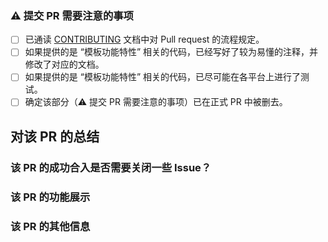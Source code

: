 ### :warning: 提交 PR 需要注意的事项

<!--在提交 PR 前，还请检查下列选项是否已经完成-->

- [ ] 已通读 [CONTRIBUTING](../CONTRIBUTING.md) 文档中对 Pull request 的流程规定。
- [ ] 如果提供的是 “模板功能特性” 相关的代码，已经写好了较为易懂的注释，并修改了对应的文档。
- [ ] 如果提供的是 “模板功能特性” 相关的代码，已尽可能在各平台上进行了测试。
- [ ] 确定该部分（:warning: 提交 PR 需要注意的事项）已在正式 PR 中被删去。

## 对该 PR 的总结

<!--感谢同学的贡献，还希望在此处通过 “无序列表” 的方式列出该 PR 所做的工作-->

### 该 PR 的成功合入是否需要关闭一些 Issue？

<!--还请使用 “Close #id” 的方式给出-->

### 该 PR 的功能展示

<!--如果该 PR 与 “模板功能特性” 相关且较为方便的话，那么还请给出 PR 合入后对编译产物的影响。例如，可以上传一些图片-->

### 该 PR 的其他信息

<!--这里用于提出其他与该 PR 相关的信息-->